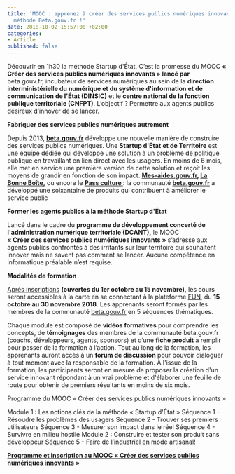 ```yaml
---
title: 'MOOC : apprenez à créer des services publics numériques innovants selon la
  méthode Beta.gouv.fr !'
date: 2018-10-02 15:57:00 +02:00
categories:
- Article
published: false
---
```


Découvrir en 1h30 la méthode Startup d'État. C’est la promesse du MOOC **« Créer des services publics numériques innovants » lancé par** beta.gouv.fr, incubateur de services numériques au sein de la **direction interministérielle du numérique et du système d'information et de communication de l'État (DINSIC)** et le **centre national de la fonction publique territoriale (CNFPT)**. L’objectif ? Permettre aux agents publics désireux d’innover de se lancer.

**Fabriquer des services publics numériques autrement**

Depuis 2013, **[beta.gouv.fr](https://beta.gouv.fr/)** développe une nouvelle manière de construire des services publics numériques. Une **Startup d'État** **et de Territoire** est une équipe dédiée qui développe une solution à un problème de politique publique en travaillant en lien direct avec les usagers. En moins de 6 mois, elle met en service une première version de cette solution et reçoit les moyens de grandir en fonction de son impact. **[Mes-aides.gouv.fr](https://mes-aides.gouv.fr/), [La Bonne Boîte](https://labonneboite.pole-emploi.fr/),** ou encore le **[Pass culture ](https://pass.culture.fr/)**: la communauté **[beta.gouv.fr](https://beta.gouv.fr/)** a développé une soixantaine de produits qui contribuent à améliorer le service public

**Former les agents publics à la méthode Startup d'État**

Lancé dans le cadre du **programme de développement concerté de l'administration numérique territoriale (DCANT),** le MOOC \
**« Créer des services publics numériques innovants »** s’adresse aux agents publics confrontés à des irritants sur leur territoire qui souhaitent innover mais ne savent pas comment se lancer. Aucune compétence en informatique préalable n’est requise.

**Modalités de formation**

[Après inscriptions](https://www.fun-mooc.fr/courses/course-v1:CNFPT\+87027\+session01/about) **(ouvertes du 1er octobre au 15 novembre),** les cours seront accessibles à la carte en se connectant à la plateforme [FUN](https://www.fun-mooc.fr/), du **15 octobre au 30 novembre 2018**. Les apprenants seront formés par les membres de la communauté [beta.gouv.fr](https://beta.gouv.fr/) en 5 séquences thématiques.

Chaque module est composé de **vidéos formatives** pour comprendre les concepts, de **témoignages** des membres de la communauté beta.gouv.fr (coachs, développeurs, agents, sponsors) et d’une **fiche produit** à remplir pour passer de la formation à l’action. Tout au long de la formation, les apprenants auront accès à un **forum de discussion** pour pouvoir dialoguer à tout moment avec la responsable de la formation. À l'issue de la formation, les participants seront en mesure de proposer la création d'un service innovant répondant à un vrai problème et d'élaborer une feuille de route pour obtenir de premiers résultants en moins de six mois.

Programme du MOOC « Créer des services publics numériques innovants »

Module 1 : Les notions clés de la méthode « Startup d'État »
Séquence 1 - Résoudre les problèmes des usagers
Séquence 2 - Trouver ses premiers utilisateurs
Séquence 3 - Mesurer son impact dans le réel
Séquence 4 - Survivre en milieu hostile
Module 2 : Construire et tester son produit sans développeur
Séquence 5 - Faire de l’industriel en mode artisanal!

**[Programme et inscription au MOOC « Créer des services publics numériques innovants »](https://www.fun-mooc.fr/courses/course-v1:CNFPT\+87027\+session01/about)**
